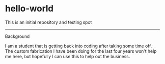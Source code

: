 # hello-world
This is an initial repository and testing spot

**********
Background

I am a student that is getting back into coding after taking some time off.
The custom fabrication I have been doing for the last four years won't help me here,
but hopefully I can use this to help out the business.
